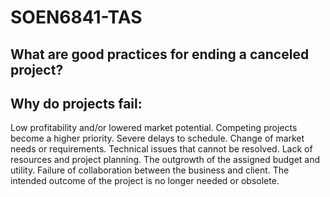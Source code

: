 # SOEN6841-TAS
## What are good practices for ending a canceled project?
## Why do projects fail: 
Low profitability and/or lowered market potential.
Competing projects become a higher priority.
Severe delays to schedule. 
Change of market needs or requirements.
Technical issues that cannot be resolved.
Lack of resources and project planning.
The outgrowth of the assigned budget and utility.
Failure of collaboration between the business and client.
The intended outcome of the project is no longer needed or obsolete.

